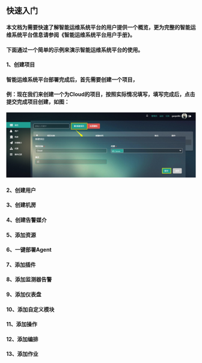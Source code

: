 ## 快速入门

#### 本文档为需要快速了解智能运维系统平台的用户提供一个概览，更为完整的智能运维系统平台信息请参阅《智能运维系统平台用户手册》。

#### 下面通过一个简单的示例来演示智能运维系统平台的使用。

#### 1、创建项目

#### 智能运维系统平台部署完成后，首先需要创建一个项目，

#### 例：现在我们来创建一个为Cloud的项目，按照实际情况填写，填写完成后，点击提交完成项目创建，如图：

![](/assets/入门创建用户.jpg)

#### 2、创建用户

#### 

#### 3、创建机房

#### 

#### 4、创建告警媒介

#### 

#### 5、添加资源

#### 

#### 6、一键部署Agent

#### 

#### 7、添加插件

#### 

#### 8、添加监测器告警

#### 

#### 9、添加仪表盘

#### 

#### 10、添加自定义模块

#### 

#### 11、添加操作

#### 

#### 12、添加编排

#### 

#### 13、添加作业

#### 



